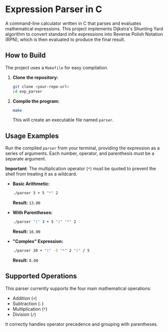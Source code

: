 # Expression Parser in C

A command-line calculator written in C that parses and evaluates mathematical expressions. This project implements Dijkstra's Shunting Yard algorithm to convert standard infix expressions into Reverse Polish Notation (RPN), which is then evaluated to produce the final result.

## How to Build

The project uses a `Makefile` for easy compilation. 

1.  **Clone the repository:**
    ```bash
    git clone <your-repo-url>
    cd exp_parser
    ```

2.  **Compile the program:**
    ```bash
    make
    ```
    This will create an executable file named `parser`.

## Usage Examples

Run the compiled `parser` from your terminal, providing the expression as a series of arguments. Each number, operator, and parenthesis must be a separate argument.

**Important**: The multiplication operator (`*`) must be quoted to prevent the shell from treating it as a wildcard.

* **Basic Arithmetic:**
    ```bash
    ./parser 3 + 5 "*" 2
    ```
    **Result:** `13.00`

* **With Parentheses:**
    ```bash
    ./parser "(" 3 + 5 ")" "*" 2
    ```
    **Result:** `16.00`

* **"Complex" Expression:**
    ```bash
    ./parser 10 + "(" -5 "*" 2 ")" / 5
    ```
    **Result:** `8.00`

## Supported Operations

This parser currently supports the four main mathematical operations:
* Addition (`+`)
* Subtraction (`-`)
* Multiplication (`*`)
* Division (`/`)

It correctly handles operator precedence and grouping with parentheses. 
